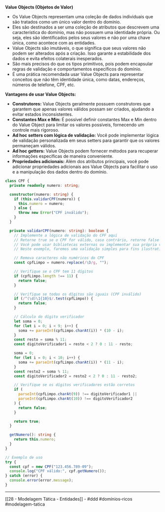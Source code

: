 **Value Objects (Objetos de Valor)**

- Os Value Objects representam uma coleção de dados individuais que são tratados como um único valor dentro do domínio.
- Eles são destinados a ser uma coleção de atributos que descrevem uma característica do domínio, mas não possuem uma identidade própria. Ou seja, eles são identificados pelos seus valores e não por uma chave única, como acontece com as entidades.
- Value Objects são imutáveis, o que significa que seus valores não podem ser alterados após a criação. Isso garante a estabilidade dos dados e evita efeitos colaterais inesperados.
- São mais precisos do que os tipos primitivos, pois podem encapsular regras de validação e comportamentos específicos do domínio.
- É uma prática recomendada usar Value Objects para representar conceitos que não têm identidade única, como datas, endereços, números de telefone, CPF, etc.

**Vantagens de usar Value Objects:**

- **Construtores:** Value Objects geralmente possuem construtores que garantem que apenas valores válidos possam ser criados, ajudando a evitar estados inconsistentes.
- **Constantes Max e Min:** É possível definir constantes Max e Min dentro do Value Object para limitar os valores possíveis, fornecendo um controle mais rigoroso.
- **Ad hoc setters com lógica de validação:** Você pode implementar lógica de validação personalizada em seus setters para garantir que os valores permaneçam válidos.
- **Ad hoc getters:** Value Objects podem fornecer métodos para recuperar informações específicas de maneira conveniente.
- **Propriedades adicionais:** Além dos atributos principais, você pode adicionar propriedades adicionais aos Value Objects para facilitar o uso e a manipulação dos dados dentro do domínio.

```typescript
class CPF {
  private readonly numero: string;

  constructor(numero: string) {
    if (this.validarCPF(numero)) {
      this.numero = numero;
    } else {
      throw new Error("CPF inválido");
    }
  }

  private validarCPF(numero: string): boolean {
    // Implemente a lógica de validação do CPF aqui
    // Retorne true se o CPF for válido, caso contrário, retorne false
    // Você pode usar bibliotecas externas ou implementar sua própria validação
    // Neste exemplo, faremos uma validação simples para fins ilustrativos

    // Remova caracteres não numéricos do CPF
    const cpfLimpo = numero.replace(/\D/g, "");

    // Verifique se o CPF tem 11 dígitos
    if (cpfLimpo.length !== 11) {
      return false;
    }

    // Verifique se todos os dígitos são iguais (CPF inválido)
    if (/^(\d)\1{10}$/.test(cpfLimpo)) {
      return false;
    }

    // Cálculo do dígito verificador
    let soma = 0;
    for (let i = 0; i < 9; i++) {
      soma += parseInt(cpfLimpo.charAt(i)) * (10 - i);
    }
    const resto = soma % 11;
    const digitoVerificador1 = resto < 2 ? 0 : 11 - resto;

    soma = 0;
    for (let i = 0; i < 10; i++) {
      soma += parseInt(cpfLimpo.charAt(i)) * (11 - i);
    }
    const resto2 = soma % 11;
    const digitoVerificador2 = resto2 < 2 ? 0 : 11 - resto2;

    // Verifique se os dígitos verificadores estão corretos
    if (
      parseInt(cpfLimpo.charAt(9)) !== digitoVerificador1 ||
      parseInt(cpfLimpo.charAt(10)) !== digitoVerificador2
    ) {
      return false;
    }

    return true;
  }

  getNumero(): string {
    return this.numero;
  }
}

// Exemplo de uso
try {
  const cpf = new CPF("123.456.789-09");
  console.log("CPF válido:", cpf.getNumero());
} catch (error) {
  console.error(error.message);
}
```

---
[[28 - Modelagem Tática - Entidades]] - #ddd #domínios-ricos  #modelagem-tatica 